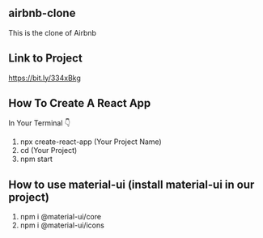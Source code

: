 
## airbnb-clone
This is the clone of Airbnb

## Link to Project
https://bit.ly/334xBkg 

## How To Create A React App
In Your Terminal 👇
1. npx create-react-app (Your Project Name)
2. cd (Your Project)
3. npm start

## How to use material-ui (install material-ui in our project)
1. npm i @material-ui/core
2. npm i @material-ui/icons

